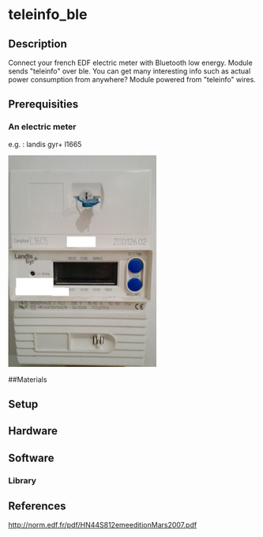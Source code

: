 # teleinfo_ble

## Description

Connect your french EDF electric meter with Bluetooth low energy. Module sends "teleinfo" over ble. You can get many interesting info such as actual power consumption from anywhere? Module powered from "teleinfo" wires.

## Prerequisities
### An electric meter 
e.g. : landis gyr+ l1665

<img src="https://raw.githubusercontent.com/OpHaCo/teleinfo_ble/master/img/landis_gyr_l16c5.jpg" width="300">

##Materials

## Setup

## Hardware

## Software
### Library

## References

http://norm.edf.fr/pdf/HN44S812emeeditionMars2007.pdf

